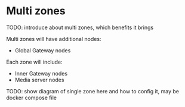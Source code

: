 # Multi zones

TODO: introduce about multi zones, which benefits it brings

Multi zones will have additional nodes:
- Global Gateway nodes

Each zone will include:

- Inner Gateway nodes
- Media server nodes

TODO: show diagram of single zone here and how to config it, may be docker compose file